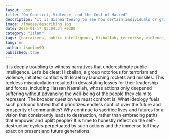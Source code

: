 ```yaml
---
layout: post
title: "On Conflict, Violence, and the Cost of Hatred"
description: "It is disheartening to see how certain individuals or groups underestimate the intelligence of the public with misleading narratives."
image: /images/describing.jpg
date: 2025-01-17 05:04:34 +0300
category: "Islam"
tags: [narratives, public intelligence, Hizballah, terrorism, violence, conflict, Israel, rockets, missiles, reckless miscalculation, devastating losses, leadership, Hassan Nasrallah, suffering, well-being, ideology, hatred, endless conflict, future, prosperity, communities, sacrifice, destruction, empowerment, self-destructive cycles, reflection, present generations, future generations, violence toll, peace, conflict resolution, social impact, political ideology, human cost, war consequences, societal well-being]
lang: en
author: isunion99
published: true
---
```


<div class="frame">
  <p>It is deeply troubling to witness narratives that underestimate public intelligence. Let’s be clear: Hizballah, a group notorious for terrorism and violence, initiated conflict with Israel by launching rockets and missiles. This reckless miscalculation resulted in devastating losses for their leadership and forces, including Hassan Nasrallah, whose actions only deepened suffering without advancing the well-being of the people they claim to represent. The broader question we must confront is: What ideology fuels such profound hatred that it prioritizes endless conflict over the future and prosperity of communities? Why continue to sacrifice lives and futures for a vision that consistently leads to destruction, rather than embracing paths that empower and uplift people? It is time to honestly reflect on the self-destructive cycles perpetuated by such actions and the immense toll they exact on present and future generations.</p>
</div>

